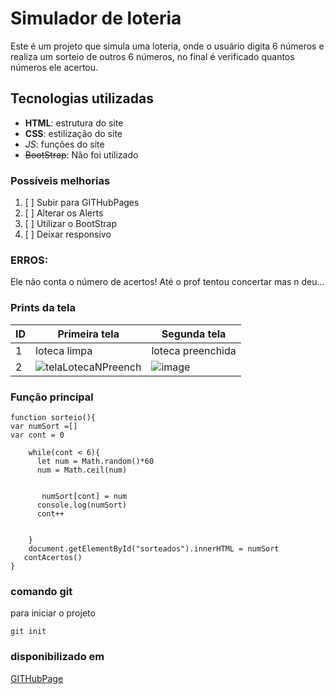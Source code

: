 # Simulador de loteria

Este é um projeto que simula uma loteria,
onde o usuário digita 6 números e realiza um
sorteio de outros 6 números, no final é verificado
quantos números ele acertou.

## Tecnologias utilizadas

- **HTML**: estrutura do site
- __CSS__: estilização do site
- *_JS_*: funções do site
- ~~BootStrap~~: Não foi utilizado

### Possíveis melhorias

1. [ ] Subir para GITHubPages
2. [ ] Alterar os Alerts
3. [ ] Utilizar o BootStrap
4. [ ] Deixar responsivo

### ERROS:
Ele não conta o número de acertos! Até o prof tentou concertar mas n deu...

### Prints da tela

| ID | Primeira tela |  Segunda tela  |
|----|---------------|----------------|
| 1  | loteca limpa  |  loteca preenchida|
| 2  |![telaLotecaNPreench](https://user-images.githubusercontent.com/101193963/161781706-1b4097f4-c4d8-4a20-91c3-cb2dc8049df4.png)| ![image](https://user-images.githubusercontent.com/101193963/161782780-6cfd22c6-af06-4fd1-aa58-e66c0dfb5685.png) |

### Função principal

```
function sorteio(){
var numSort =[]
var cont = 0

    while(cont < 6){
      let num = Math.random()*60
      num = Math.ceil(num)

     
       numSort[cont] = num
      console.log(numSort)
      cont++    
     
     
    }
    document.getElementById("sorteados").innerHTML = numSort
   contAcertos()
}

```

### comando git
para iniciar o projeto
```
git init
```

### disponibilizado em
[GITHubPage](https://biularambo.github.io/applibras/)
